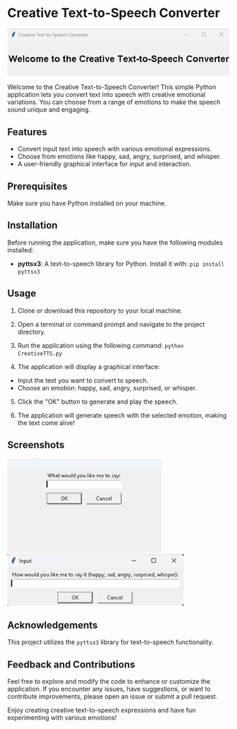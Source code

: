 # Creative Text-to-Speech Converter

![Text-to-Speech](Images/Screenshot-1.png)


Welcome to the Creative Text-to-Speech Converter! This simple Python application lets you convert text into speech with creative emotional variations. You can choose from a range of emotions to make the speech sound unique and engaging.

## Features

- Convert input text into speech with various emotional expressions.
- Choose from emotions like happy, sad, angry, surprised, and whisper.
- A user-friendly graphical interface for input and interaction.

## Prerequisites

Make sure you have Python installed on your machine.

## Installation

Before running the application, make sure you have the following modules installed:

- **pyttsx3**: A text-to-speech library for Python. Install it with: `pip install pyttsx3`

## Usage

1. Clone or download this repository to your local machine.

2. Open a terminal or command prompt and navigate to the project directory.

3. Run the application using the following command: `python CreativeTTS.py`

4. The application will display a graphical interface:
- Input the text you want to convert to speech.
- Choose an emotion: happy, sad, angry, surprised, or whisper.

5. Click the "OK" button to generate and play the speech.

6. The application will generate speech with the selected emotion, making the text come alive!

## Screenshots

![Text Selection](Images/Screenshot-2.png)
![Emotion Selection](Images/Screenshot-3.png)
## Acknowledgements

This project utilizes the `pyttsx3` library for text-to-speech functionality.

## Feedback and Contributions

Feel free to explore and modify the code to enhance or customize the application. If you encounter any issues, have suggestions, or want to contribute improvements, please open an issue or submit a pull request.

Enjoy creating creative text-to-speech expressions and have fun experimenting with various emotions!

